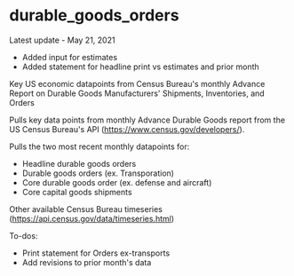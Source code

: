 # durable_goods_orders

Latest update - May 21, 2021
* Added input for estimates
* Added statement for headline print vs estimates and prior month

Key US economic datapoints from Census Bureau's monthly Advance Report on Durable Goods Manufacturers' Shipments, Inventories, and Orders

Pulls key data points from monthly Advance Durable Goods report from the US Census Bureau's API (https://www.census.gov/developers/).

Pulls the two most recent monthly datapoints for:
* Headline durable goods orders
* Durable goods orders (ex. Transporation)
* Core durable goods order (ex. defense and aircraft)
* Core capital goods shipments

Other available Census Bureau timeseries (https://api.census.gov/data/timeseries.html)

To-dos:
* Print statement for Orders ex-transports
* Add revisions to prior month's data
